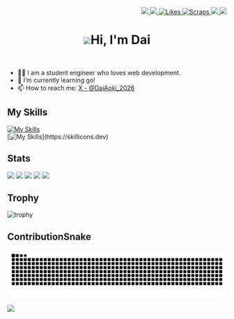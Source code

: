 <!-- ## Hi there 👋 -->

<!-- 1. GitHub usernameを変更 -->
<div align="right">
  <a href="http://qiita.com/AokiDai">
    <img height="20" src="https://qiita-badge.apiapi.app/s/AokiDai/posts.svg" />
  </a>
  <a href="http://qiita.com/AokiDai">
    <img height="20" src="https://qiita-badge.apiapi.app/s/AokiDai/contributions.svg" />
  </a>
  <a href="https://zenn.dev/aoki_dai">
    <img src="https://badgen.org/img/zenn/aoki_dai/likes?style=flat" alt="Likes" />
  </a>
  <a href="https://zenn.dev/aoki_dai?tab=scraps">
    <img src="https://badgen.org/img/zenn/aoki_dai/scraps?style=flat" alt="Scraps" />
  </a>
  <a href="https://github.com/Aoki-Dai">
    <img height="20" src="https://komarev.com/ghpvc/?username=Aoki-Dai" />
  </a>
  <a href="https://github.com/Aoki-Dai">
    <img height="20" src="https://img.shields.io/github/followers/Aoki-Dai?label=follow&logo=github&style=flat" />
  </a>
</div>


<!-- 2. プロフィールや連絡先を変更 -->
<!-- ## <img src="https://media.giphy.com/media/hvRJCLFzcasrR4ia7z/giphy.gif" width="28"> Hi there -->
<h1 align="center"><img src="https://media.giphy.com/media/hvRJCLFzcasrR4ia7z/giphy.gif" width="28">Hi, I'm Dai</h1>
<br>

- 🧑‍💻 I am a student engineer who loves web development.
- 🌱 I’m currently learning go!
- 📫 How to reach me: [X - @DaiAoki_2026](https://x.com/DaiAoki_2026)

## My Skills
[![My Skills](https://skillicons.dev/icons?i=c,java,ruby,python,js,html,css,php,go)](https://skillicons.dev)<br>
[![My Skills](https://skillicons.dev/icons?i=laravel,flask,rails,bootstrap,tailwind,jquery,p5js,)](https://skillicons.dev)

<!--
**Aoki-Dai/Aoki-Dai** is a ✨ _special_ ✨ repository because its `README.md` (this file) appears on your GitHub profile.

Here are some ideas to get you started:

- 🔭 I’m currently working on ...
- 🌱 I’m currently learning ...
- 👯 I’m looking to collaborate on ...
- 🤔 I’m looking for help with ...
- 💬 Ask me about ...
- 📫 How to reach me: ...
- 😄 Pronouns: ...
- ⚡ Fun fact: ...
-->

## Stats
![](http://github-profile-summary-cards.vercel.app/api/cards/profile-details?username=Aoki-Dai&theme=gruvbox)
![](http://github-profile-summary-cards.vercel.app/api/cards/repos-per-language?username=Aoki-Dai&theme=gruvbox)
![](http://github-profile-summary-cards.vercel.app/api/cards/most-commit-language?username=Aoki-Dai&theme=gruvbox)
![](http://github-profile-summary-cards.vercel.app/api/cards/stats?username=Aoki-Dai&theme=gruvbox)
![](http://github-profile-summary-cards.vercel.app/api/cards/productive-time?username=Aoki-Dai&theme=gruvbox&utcOffset=9)

## Trophy
![trophy](https://github-profile-trophy.vercel.app/?username=Aoki-Dai&theme=gruvbox)

## ContributionSnake
![](https://raw.githubusercontent.com/Aoki-Dai/Aoki-Dai/output/github-contribution-grid-snake.svg)

<!--透明な 1x1 ピクセルの画像が表示され、各プロファイル ビューでカウンターが増加します。GitHubはプロキシ サービスを使用して画像をレンダリングする
ため、このカウンターはヒット数のみを追跡でき、訪問者は追跡できません。-->
![](https://hit.yhype.me/github/profile?user_id=108746684)
